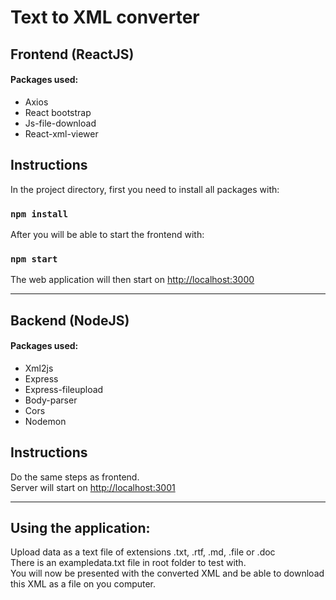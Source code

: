 # Text to XML converter

## Frontend (ReactJS)

#### Packages used:

-   Axios
-   React bootstrap
-   Js-file-download
-   React-xml-viewer

## Instructions

In the project directory, first you need to install all packages with:

### `npm install`

After you will be able to start the frontend with:

### `npm start`

The web application will then start on [http://localhost:3000](http://localhost:3000) <br>

---

## Backend (NodeJS)

#### Packages used:

-   Xml2js
-   Express
-   Express-fileupload
-   Body-parser
-   Cors
-   Nodemon

## Instructions

Do the same steps as frontend.\
Server will start on [http://localhost:3001](http://localhost:3001)

---

## Using the application:

Upload data as a text file of extensions .txt, .rtf, .md, .file or .doc <br>
There is an exampledata.txt file in root folder to test with. <br>
You will now be presented with the converted XML and be able to download this XML as a file on you computer.
